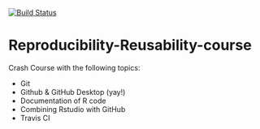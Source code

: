[![Build Status](https://travis-ci.org/MariekeDirk/Reproducibility-Reusability-course.svg?branch=master)](https://travis-ci.org/MariekeDirk/Reproducability-Reusability-course)

# Reproducibility-Reusability-course
Crash Course with the following topics:

* Git
* Github & GitHub Desktop (yay!)
* Documentation of R code
* Combining Rstudio with GitHub 
* Travis CI
